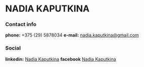 # NADIA KAPUTKINA

### Contact info

**phone:** +375 (29) 5878034
**e-mail:** nadia.kaputkina@gmail.com


### Social

**linkedin:** [Nadia Kaputkina](https://www.linkedin.com/in/nadia-kaputkina-54a322182/)
**facebook** [Nadia Kaputkina](https://www.facebook.com/people/Nadia-Kaputkina/100012897223855)